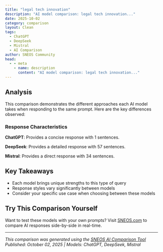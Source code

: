 ```yaml
---
title: "legal tech innovation"
description: "AI model comparison: legal tech innovation..."
date: 2025-10-02
category: comparison
layout: Clean
tags:
  - ChatGPT
  - DeepSeek
  - Mistral
  - AI Comparison
author: SNEOS Community
head:
  - - meta
    - name: description
      content: "AI model comparison: legal tech innovation..."
---
```


<ChatComparison
  title="legal tech innovation"
  prompt="legal tech innovation"
  :responses='{"ChatGPT": "Legal tech innovation refers to the application of technology and software solutions designed to improve, streamline, or transform various aspects of the legal industry. Here are some notable trends and areas of innovation in legal tech:\n\n1. **Document Automation**: Software tools that automate the creation of legal documents, ensuring accuracy and saving time. Solutions like HotDocs and Contract Express help lawyers generate standard documents efficiently.\n\n2. **E-Discovery Tools**: Platforms like Relativity and Logikcull facilitate the electronic discovery process in litigation, making it easier to search, review, and manage large volumes of electronic evidence.\n\n3. **Artificial Intelligence (AI)**: AI is being used for legal research, contract review, and predictive analytics. Tools like ROSS Intelligence and Casetext utilize natural language processing to help legal professionals find relevant case law quickly.\n\n4. **Case Management Systems**: These platforms (e.g., Clio, practicePanther) help law firms manage cases, client communications, billing, and document management all in one place.\n\n5. **Online Dispute Resolution (ODR)**: Platforms such as Modria and Matterhorn allow parties to resolve disputes through an online process, reducing the need for in-person court appearances.\n\n6. **Blockchain and Smart Contracts**: Blockchain technology provides a secure way to record transactions and agreements. Smart contracts are self-executing contracts with terms directly written into code, which can automate contract enforcement.\n\n7. **Legal Marketplaces**: Platforms like UpCounsel and LegalMatch connect clients with legal professionals, making it easier for individuals and businesses to find legal services.\n\n8. **Regulatory Technology (RegTech)**: Innovations that help law firms and businesses comply with regulations more efficiently, using technology to automate compliance checks and reporting.\n\n9. **Virtual Law Firms**: The rise of virtual law firms allows legal professionals to operate remotely, offering services via online consultations and cloud-based case management.\n\n10. **Legal Analytics**: Data analytics tools provide insights into case outcomes, judge behaviors, and legal trends, helping lawyers make informed decisions based on predictive data.\n\n11. **Client Portals**: Secure online spaces where clients can access documents, communicate with their lawyers, and track the progress of their cases, enhancing client engagement.\n\n12. **Subscription-Based Legal Services**: Some innovative legal service providers are offering subscription models for legal advice, making legal assistance more accessible to small businesses and individuals.\n\nAs legal tech continues to evolve, it is expected to drive significant changes in how legal services are delivered, improving efficiency, access, and affordability for clients.", "DeepSeek": "Of course. \u0022Legal Tech Innovation\u0022 is a broad and rapidly evolving field. It refers to the application of technology and new processes to improve and sometimes disrupt the traditional practice of law and the delivery of legal services.\n\nLet\u0027s break it down into what it is, why it\u0027s happening, key areas, and the challenges it faces.\n\n### What is Legal Tech Innovation?\n\nAt its core, legal tech innovation is about using technology to:\n* **Increase Efficiency:** Automating repetitive tasks.\n* **Improve Accessibility:** Making legal help affordable and available to more people.\n* **Enhance Accuracy:** Reducing human error in tasks like document review.\n* **Provide Data-Driven Insights:** Using analytics to predict case outcomes or inform legal strategy.\n\nIt\u0027s not just about new software; it\u0027s about a cultural shift in a historically conservative profession towards being more agile, client-centric, and efficient.\n\n---\n\n### Key Drivers of Legal Tech Innovation\n\n1. **Rising Legal Costs:** Clients (both corporate and individual) are demanding more value and predictable pricing, pushing firms away from the pure billable hour model.\n2. **Data Explosion:** Modern litigation and corporate transactions involve massive volumes of electronic data (e-discovery), making manual review impossible.\n3. **Consumer Demand for Accessibility:** The \u0022DIY\u0022 culture and frustration with high costs have created a market for online legal services.\n4. **Competitive Pressure:** New alternative legal service providers (ALSPs) and tech-savvy firms are forcing traditional firms to adapt or lose business.\n5. **Advancements in Core Technologies:** The maturation of AI, cloud computing, and blockchain has created powerful new tools applicable to legal work.\n\n---\n\n### Major Areas of Legal Tech Innovation\n\nHere are some of the most impactful categories, with examples:\n\n#### 1. **Practice Management \u0026 Efficiency**\n* **What it is:** Tools that run the business of a law firm.\n* **Examples:**\n * **Clio, PracticePanther, MyCase:** All-in-one platforms for time tracking, billing, case management, client communication, and document storage.\n * **DocuSign:** Electronic signatures, now a standard for executing agreements.\n\n#### 2. **E-Discovery**\n* **What it is:** Technology to identify, collect, and analyze electronic data for litigation and investigations.\n* **Examples:**\n * **Relativity, Logikcull, Everlaw:** Platforms that use AI and machine learning to process millions of documents, identify relevant evidence, and flag privileged information, drastically reducing the time and cost of discovery.\n\n#### 3. **Legal Research \u0026 Analytics**\n* **What it is:** Moving beyond simple keyword search to predictive insights.\n* **Examples:**\n * **Westlaw Edge, LexisNexis:** Traditional giants now infused with AI to find case law faster and highlight relevant passages.\n * **Ravel Law (now part of Lexis), Casetext:** Use data visualization and analytics to show how judges have ruled in the past, which arguments are most persuasive, and the relationships between cases.\n\n#### 4. **Contract Lifecycle Management (CLM) \u0026 Automation**\n* **What it is:** Managing the entire lifecycle of a contract, from creation and negotiation to execution and compliance.\n* **Examples:**\n * **Ironclad, LinkSquares:** AI-powered platforms that automate contract creation from pre-approved clauses, analyze existing contracts for risks, and track key dates and obligations.\n * **Juro:** A browser-based CLM for fast-moving legal teams.\n\n#### 5. **AI-Powered Tools**\n* **What it is:** The application of Generative AI and Large Language Models (LLMs) to legal tasks.\n* **Examples:**\n * **CoCounsel (by Casetext/Thomson Reuters):** An AI legal assistant that can perform document review, conduct deposition preparation, and draft legal memos.\n * **Harvey, Spellbook:** AI that assists in drafting contracts, litigation documents, and providing legal research by \u0022conversing\u0022 with the lawyer.\n * **ChatGPT \u0026 Custom LLMs:** Used for first-draft creation, summarization, and ideation (with careful human oversight).\n\n#### 6. **Access to Justice (A2J) \u0026 Consumer-Facing Tech**\n* **What it is:** Technology designed to help individuals and small businesses who cannot afford traditional legal services.\n* **Examples:**\n * **DoNotPay:** The \u0022robot lawyer\u0022 that helps users fight parking tickets, cancel subscriptions, and navigate bureaucracy.\n * **Rocket Lawyer, LegalZoom:** Online platforms for creating standardized legal documents (wills, incorporations).\n * **Online Dispute Resolution (ODR):** Platforms that resolve small claims and conflicts outside the courtroom via online portals.\n\n#### 7. **Compliance \u0026 Regulatory Tech (RegTech)**\n* **What it is:** Automating the tracking of and adherence to complex, changing regulations.\n* **Examples:** Tools that monitor legal and regulatory changes across multiple jurisdictions and alert companies to new compliance requirements.\n\n---\n\n### Challenges \u0026 The Human Element\n\nDespite the excitement, legal tech faces significant hurdles:\n\n* **Ethical and Privacy Concerns:** Ensuring client confidentiality, managing data security, and navigating the unauthorized practice of law (UPL) by non-lawyer tools.\n* **Regulation \u0026 Slow Adoption:** The legal industry is heavily regulated and often resistant to change. The \u0022billable hour\u0022 can be a disincentive for efficiency gains.\n* **AI Hallucinations \u0026 Accuracy:** Generative AI can invent false case citations or legal reasoning, requiring rigorous human verification.\n* **Cost of Implementation:** Sophisticated tools can be expensive, potentially creating a divide between large and small firms.\n* **The \u0022Jury\u0022 is Still Out:** For many new AI tools, long-term reliability and integration into standard practice are still being tested.\n\n### The Future\n\nThe future of legal tech is not about replacing lawyers, but about **augmenting them.** The most successful lawyers will be those who can leverage technology to handle routine work, freeing them to focus on high-value tasks like complex strategy, client counseling, negotiation, and courtroom advocacy. The role of the lawyer is evolving from a pure practitioner of law to a **tech-savvy legal engineer and strategist.**", "Mistral": "Legal tech innovation refers to the application of technology to improve and transform the legal industry. This can include a wide range of tools, platforms, and services designed to enhance efficiency, accuracy, and accessibility in legal processes. Here are some key areas where legal tech innovation is making an impact:\n\n1. **Document Automation**:\n - **Contract Management**: Tools that automate the creation, review, and management of legal documents and contracts.\n - **E-Discovery**: Software that helps in the identification, collection, and analysis of electronically stored information (ESI) for legal cases.\n\n2. **Artificial Intelligence (AI) and Machine Learning**:\n - **Predictive Analytics**: Systems that use data to predict legal outcomes, such as the likelihood of winning a case or the potential settlement amounts.\n - **Legal Research**: AI-powered tools that assist in legal research by quickly analyzing vast amounts of legal texts and case law.\n\n3. **Case Management**:\n - **Software Solutions**: Platforms that help law firms manage their cases, track deadlines, and organize client information.\n - **Collaboration Tools**: Tools that facilitate communication and collaboration among legal teams and clients.\n\n4. **Blockchain Technology**:\n - **Smart Contracts**: Self-executing contracts with the terms of the agreement directly written into lines of code.\n - **Secure Transactions**: Blockchain can be used to securely record and verify legal transactions and documents.\n\n5. **Access to Justice**:\n - **Online Dispute Resolution (ODR)**: Platforms that allow parties to resolve disputes online, often using AI to facilitate negotiations.\n - **Legal Chatbots**: AI-powered chatbots that provide basic legal advice and guidance to the public.\n\n6. **Cybersecurity**:\n - **Data Protection**: Tools and protocols to protect sensitive legal information from cyber threats.\n - **Compliance**: Software that helps legal firms comply with data protection regulations.\n\n7. **Client Relationship Management (CRM)**:\n - **Client Portals**: Platforms that allow clients to access their case information, communicate with their lawyers, and manage their legal matters.\n - **Marketing Automation**: Tools that help law firms manage their marketing efforts and client relationships.\n\n8. **Legal Education and Training**:\n - **E-Learning Platforms**: Online courses and training programs for legal professionals.\n - **Virtual Reality (VR)**: VR simulations for legal training and education.\n\n9. **Regulatory Compliance**:\n - **Compliance Management**: Software that helps organizations stay compliant with legal and regulatory requirements.\n - **Risk Management**: Tools that identify and mitigate legal risks.\n\n10. **Legal Analytics**:\n - **Data Visualization**: Tools that help visualize legal data for better decision-making.\n - **Performance Metrics**: Software that tracks and analyzes the performance of legal teams and processes.\n\nLegal tech innovation is driven by the need to improve efficiency, reduce costs, and enhance the quality of legal services. As technology continues to evolve, the legal industry is increasingly adopting these innovations to stay competitive and meet the changing demands of clients and the market."}' 
  published-date="03:14"
/>

## Analysis

This comparison demonstrates the different approaches each AI model takes when responding to the same prompt. Here are the key differences observed:

### Response Characteristics

**ChatGPT**: Provides a concise response with 1 sentences. 

**DeepSeek**: Provides a detailed response with 57 sentences. 

**Mistral**: Provides a direct response with 34 sentences. 

## Key Takeaways

- Each model brings unique strengths to this type of query
- Response styles vary significantly between models
- Consider your specific use case when choosing between these models

## Try This Comparison Yourself

Want to test these models with your own prompts? Visit [SNEOS.com](https://sneos.com) to compare AI responses side-by-side in real-time.

---

*This comparison was generated using the [SNEOS AI Comparison Tool](https://sneos.com)*
*Published: October 02, 2025 | Models: ChatGPT, DeepSeek, Mistral*
